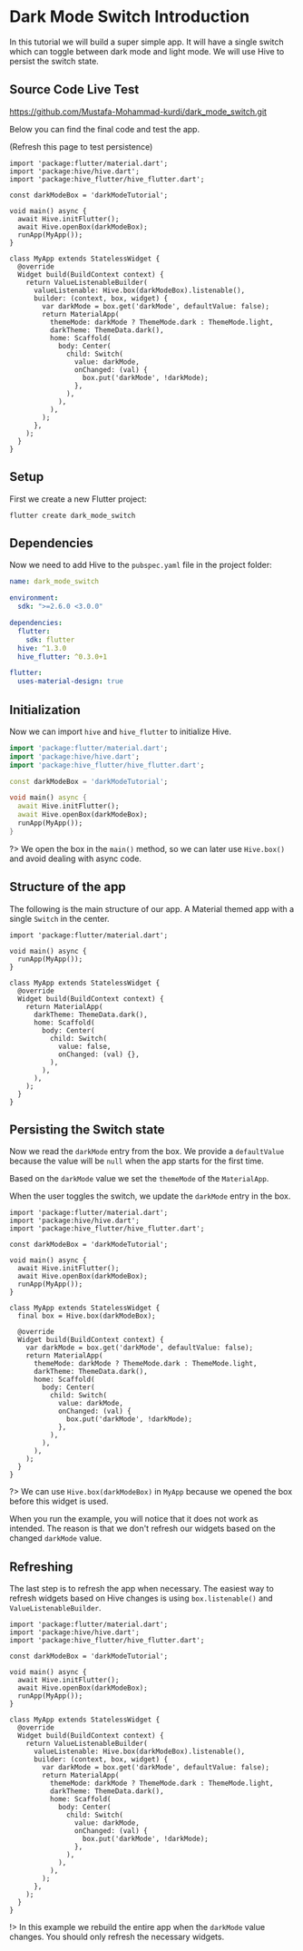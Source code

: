# Dark Mode Switch Introduction

In this tutorial we will build a super simple app. It will have a single switch which can toggle between dark mode and light mode. We will use Hive to persist the switch state.

## Source Code Live Test

https://github.com/Mustafa-Mohammad-kurdi/dark_mode_switch.git

Below you can find the final code and test the app.

(Refresh this page to test persistence)

```dart:flutter:500px
import 'package:flutter/material.dart';
import 'package:hive/hive.dart';
import 'package:hive_flutter/hive_flutter.dart';

const darkModeBox = 'darkModeTutorial';

void main() async {
  await Hive.initFlutter();
  await Hive.openBox(darkModeBox);
  runApp(MyApp());
}

class MyApp extends StatelessWidget {
  @override
  Widget build(BuildContext context) {
    return ValueListenableBuilder(
      valueListenable: Hive.box(darkModeBox).listenable(),
      builder: (context, box, widget) {
        var darkMode = box.get('darkMode', defaultValue: false);
        return MaterialApp(
          themeMode: darkMode ? ThemeMode.dark : ThemeMode.light,
          darkTheme: ThemeData.dark(),
          home: Scaffold(
            body: Center(
              child: Switch(
                value: darkMode,
                onChanged: (val) {
                  box.put('darkMode', !darkMode);
                },
              ),
            ),
          ),
        );
      },
    );
  }
}
```

## Setup

First we create a new Flutter project:

```
flutter create dark_mode_switch
```

## Dependencies

Now we need to add Hive to the `pubspec.yaml` file in the project folder:

```yaml
name: dark_mode_switch

environment:
  sdk: ">=2.6.0 <3.0.0"

dependencies:
  flutter:
    sdk: flutter
  hive: ^1.3.0
  hive_flutter: ^0.3.0+1

flutter:
  uses-material-design: true
```

## Initialization

Now we can import `hive` and `hive_flutter` to initialize Hive.

```dart
import 'package:flutter/material.dart';
import 'package:hive/hive.dart';
import 'package:hive_flutter/hive_flutter.dart';

const darkModeBox = 'darkModeTutorial';

void main() async {
  await Hive.initFlutter();
  await Hive.openBox(darkModeBox);
  runApp(MyApp());
}
```

?> We open the box in the `main()` method, so we can later use `Hive.box()` and avoid dealing with async code.

## Structure of the app

The following is the main structure of our app. A Material themed app with a single `Switch` in the center. 

```dart:flutter:500px
import 'package:flutter/material.dart';

void main() async {
  runApp(MyApp());
}

class MyApp extends StatelessWidget {
  @override
  Widget build(BuildContext context) {
    return MaterialApp(
      darkTheme: ThemeData.dark(),
      home: Scaffold(
        body: Center(
          child: Switch(
            value: false,
            onChanged: (val) {},
          ),
        ),
      ),
    );
  }
}
```

## Persisting the Switch state

Now we read the `darkMode` entry from the box. We provide a `defaultValue` because the value will be `null` when the app starts for the first time.

Based on the `darkMode` value we set the `themeMode` of the `MaterialApp`.

When the user toggles the switch, we update the `darkMode` entry in the box.

```dart:flutter:700px
import 'package:flutter/material.dart';
import 'package:hive/hive.dart';
import 'package:hive_flutter/hive_flutter.dart';

const darkModeBox = 'darkModeTutorial';

void main() async {
  await Hive.initFlutter();
  await Hive.openBox(darkModeBox);
  runApp(MyApp());
}

class MyApp extends StatelessWidget {
  final box = Hive.box(darkModeBox);

  @override
  Widget build(BuildContext context) {
    var darkMode = box.get('darkMode', defaultValue: false);
    return MaterialApp(
      themeMode: darkMode ? ThemeMode.dark : ThemeMode.light,
      darkTheme: ThemeData.dark(),
      home: Scaffold(
        body: Center(
          child: Switch(
            value: darkMode,
            onChanged: (val) {
              box.put('darkMode', !darkMode);
            },
          ),
        ),
      ),
    );
  }
}
```

?> We can use `Hive.box(darkModeBox)` in `MyApp` because we opened the box before this widget is used.

When you run the example, you will notice that it does not work as intended. The reason is that we don't refresh our widgets based on the changed `darkMode` value.

## Refreshing

The last step is to refresh the app when necessary. The easiest way to refresh  widgets based on Hive changes is using `box.listenable()` and `ValueListenableBuilder`.

```dart:flutter:700px
import 'package:flutter/material.dart';
import 'package:hive/hive.dart';
import 'package:hive_flutter/hive_flutter.dart';

const darkModeBox = 'darkModeTutorial';

void main() async {
  await Hive.initFlutter();
  await Hive.openBox(darkModeBox);
  runApp(MyApp());
}

class MyApp extends StatelessWidget {
  @override
  Widget build(BuildContext context) {
    return ValueListenableBuilder(
      valueListenable: Hive.box(darkModeBox).listenable(),
      builder: (context, box, widget) {
        var darkMode = box.get('darkMode', defaultValue: false);
        return MaterialApp(
          themeMode: darkMode ? ThemeMode.dark : ThemeMode.light,
          darkTheme: ThemeData.dark(),
          home: Scaffold(
            body: Center(
              child: Switch(
                value: darkMode,
                onChanged: (val) {
                  box.put('darkMode', !darkMode);
                },
              ),
            ),
          ),
        );
      },
    );
  }
}
```

!> In this example we rebuild the entire app when the `darkMode` value changes. You should only refresh the necessary widgets.
